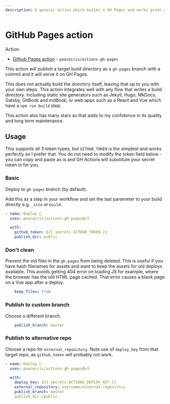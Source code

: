 ```yaml
---
description: A generic action which builds a GH Pages and works great with Jekyll and React/Vue JS apps
---
```

# GitHub Pages action

Action:

- [Github Pages action](https://github.com/marketplace/actions/github-pages-action) - `peaceiris/actions-gh-pages`

This action will publish a target build directory as a `gh-pages` branch with a commit and it will serve it on GH Pages.

This does not actually build the directory itself, leaving that up to you with your own steps.
This action integrates well with any flow that writes a build directory. Including static site generators such as Jekyll, Hugo, MkDocs, Gatsby, GitBook and mdBook, or web apps such as a React and Vue which have a `npm run build` step.

This action also has many stars so that adds to my confidence in its quality and long term maintenance.


## Usage

This supports all 3 token types, but `GITHUB_TOKEN` is the simplest and works perfectly so I prefer that. You do not need to modify the token field below - you can copy and paste as is and GH Actions will substitute your secret token in for you.

### Basic

Deploy to `gh-pages` branch (by default).

Add this as a step in your workflow and set the last parameter to your build directly e.g. `_site` or `build`.

```yaml
- name: Deploy 🚀
  uses: peaceiris/actions-gh-pages@v3

  with:
    github_token: ${{ secrets.GITHUB_TOKEN }}
    publish_dir: public
```

### Don't clean

Prevent the old files in the `gh-pages` from being deleted. This is useful if you have hash filenames for assets and want to keep the assets for old deploys available. This avoids getting 404 error on loading JS for example, where the browser has the old HTML page cached. That error causes a blank page on a Vue app after a deploy.

```yaml
    keep_files: true
```

### Publish to custom branch

Choose a different branch.

```yaml
    publish_branch: master
```

### Publish to alternative repo

Choose a repo for `external_repository`. Note use of `deploy_key` from that target repo, as `github_token` will probably not work.

```yaml
- name: Deploy 🚀
  uses: peaceiris/actions-gh-pages@v3

  with:
    deploy_key: ${{ secrets.ACTIONS_DEPLOY_KEY }}
    external_repository: username/external-repository
    publish_branch: master
    publish_dir:/public
```
